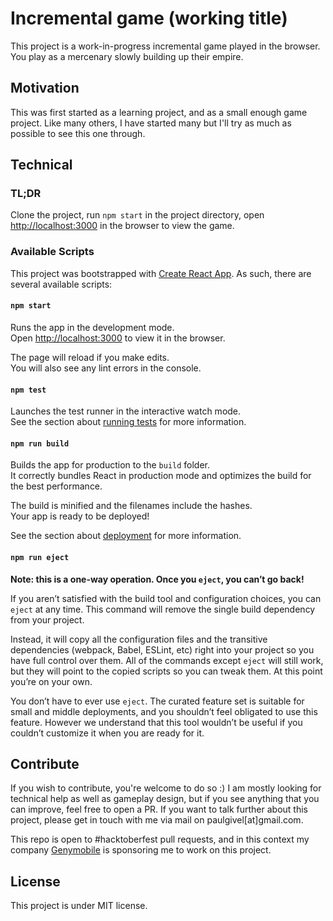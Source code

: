 # Incremental game (working title)

This project is a work-in-progress incremental game played in the browser. You play as a mercenary slowly building up their empire.

## Motivation

This was first started as a learning project, and as a small enough game project. Like many others, I have started many but I'll try as much as possible to see this one through.

## Technical

### TL;DR

Clone the project, run `npm start` in the project directory, open [http://localhost:3000](http://localhost:3000) in the browser to view the game.

### Available Scripts

This project was bootstrapped with [Create React App](https://github.com/facebook/create-react-app). As such, there are several available scripts:

#### `npm start`

Runs the app in the development mode.<br />
Open [http://localhost:3000](http://localhost:3000) to view it in the browser.

The page will reload if you make edits.<br />
You will also see any lint errors in the console.

#### `npm test`

Launches the test runner in the interactive watch mode.<br />
See the section about [running tests](https://facebook.github.io/create-react-app/docs/running-tests) for more information.

#### `npm run build`

Builds the app for production to the `build` folder.<br />
It correctly bundles React in production mode and optimizes the build for the best performance.

The build is minified and the filenames include the hashes.<br />
Your app is ready to be deployed!

See the section about [deployment](https://facebook.github.io/create-react-app/docs/deployment) for more information.

#### `npm run eject`

**Note: this is a one-way operation. Once you `eject`, you can’t go back!**

If you aren’t satisfied with the build tool and configuration choices, you can `eject` at any time. This command will remove the single build dependency from your project.

Instead, it will copy all the configuration files and the transitive dependencies (webpack, Babel, ESLint, etc) right into your project so you have full control over them. All of the commands except `eject` will still work, but they will point to the copied scripts so you can tweak them. At this point you’re on your own.

You don’t have to ever use `eject`. The curated feature set is suitable for small and middle deployments, and you shouldn’t feel obligated to use this feature. However we understand that this tool wouldn’t be useful if you couldn’t customize it when you are ready for it.

## Contribute

If you wish to contribute, you're welcome to do so :) I am mostly looking for technical help as well as gameplay design, but if you see anything that you can improve, feel free to open a PR. If you want to talk further about this project, please get in touch with me via mail on paulgivel[at]gmail.com. 

This repo is open to #hacktoberfest pull requests, and in this context my company [Genymobile](https://www.genymobile.com/) is sponsoring me to work on this project.

## License

This project is under MIT license.
